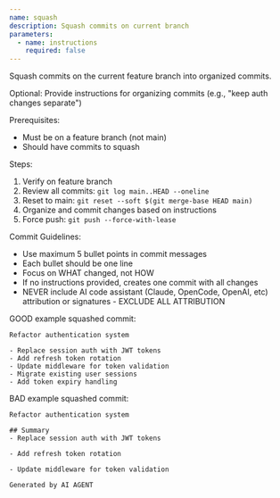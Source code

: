 ```yaml
---
name: squash
description: Squash commits on current branch
parameters:
  - name: instructions
    required: false
---
```


Squash commits on the current feature branch into organized commits.

Optional: Provide instructions for organizing commits (e.g., "keep auth changes separate")

Prerequisites:

- Must be on a feature branch (not main)
- Should have commits to squash

Steps:

1. Verify on feature branch
2. Review all commits: `git log main..HEAD --oneline`
3. Reset to main: `git reset --soft $(git merge-base HEAD main)`
4. Organize and commit changes based on instructions
5. Force push: `git push --force-with-lease`

Commit Guidelines:

- Use maximum 5 bullet points in commit messages
- Each bullet should be one line
- Focus on WHAT changed, not HOW
- If no instructions provided, creates one commit with all changes
- NEVER include AI code assistant (Claude, OpenCode, OpenAI, etc) attribution or signatures - EXCLUDE ALL ATTRIBUTION

GOOD example squashed commit:

```
Refactor authentication system

- Replace session auth with JWT tokens
- Add refresh token rotation
- Update middleware for token validation
- Migrate existing user sessions
- Add token expiry handling
```

BAD example squashed commit:

```
Refactor authentication system

## Summary
- Replace session auth with JWT tokens

- Add refresh token rotation

- Update middleware for token validation

Generated by AI AGENT
```

